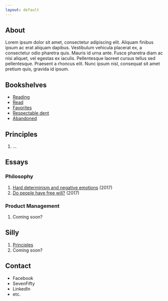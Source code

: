 ```yaml
---
layout: default
---
```


## About

Lorem ipsum dolor sit amet, consectetur adipiscing elit. Aliquam finibus ipsum ac erat aliquam dapibus. Vestibulum vehicula placerat ex, a consectetur odio pharetra quis. Mauris id urna ante. Fusce pharetra diam ac nisi aliquet, vel egestas ex iaculis. Pellentesque laoreet cursus tellus sed pellentesque. Praesent a rhoncus elit. Nunc ipsum nisl, consequat sit amet pretium quis, gravida id ipsum.

## Bookshelves

- [Reading](https://www.goodreads.com/review/list/39637504-nick-mauro?shelf=currently-reading)
- [Read](https://www.goodreads.com/review/list/39637504-nick-mauro?shelf=read)
- [Favorites](https://www.goodreads.com/review/list/39637504-nick-mauro?shelf=favorites)
- [Respectable dent](https://www.goodreads.com/review/list/39637504-nick-mauro?shelf=respectable-dent)
- [Abandoned](https://www.goodreads.com/review/list/39637504-nick-mauro?shelf=str8-abando)

## Principles

1. ...

## Essays

### Philosophy

1. [Hard determinism and negative emotions](https://medium.com/hardly-determined/hard-determinism-and-negative-emotions-d872d691ca0b) (2017)
2. [Do people have free will?](https://medium.com/hardly-determined/do-people-have-free-will-3ad54599d3cf) (2017)

### Product Management

1. Coming soon?

## Silly

1. [Principles](https://airtable.com/shrmOXGFxHh0tnnGH)
2. Coming soon?

## Contact

* Facebook
* SevenFifty
* LinkedIn
* etc.
